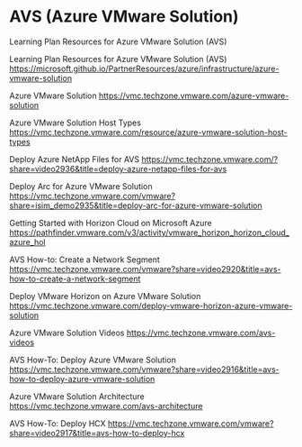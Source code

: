 # AVS (Azure VMware Solution)
Learning Plan Resources for Azure VMware Solution (AVS)

Learning Plan Resources for Azure VMware Solution (AVS)
https://microsoft.github.io/PartnerResources/azure/infrastructure/azure-vmware-solution

Azure VMware Solution
https://vmc.techzone.vmware.com/azure-vmware-solution

Azure VMware Solution Host Types
https://vmc.techzone.vmware.com/resource/azure-vmware-solution-host-types

Deploy Azure NetApp Files for AVS
https://vmc.techzone.vmware.com/?share=video2936&title=deploy-azure-netapp-files-for-avs

Deploy Arc for Azure VMware Solution
https://vmc.techzone.vmware.com/vmware?share=isim_demo2935&title=deploy-arc-for-azure-vmware-solution

Getting Started with Horizon Cloud on Microsoft Azure
https://pathfinder.vmware.com/v3/activity/vmware_horizon_horizon_cloud_azure_hol

AVS How-to: Create a Network Segment
https://vmc.techzone.vmware.com/vmware?share=video2920&title=avs-how-to-create-a-network-segment

Deploy VMware Horizon on Azure VMware Solution
https://vmc.techzone.vmware.com/deploy-vmware-horizon-azure-vmware-solution

Azure VMware Solution Videos
https://vmc.techzone.vmware.com/avs-videos

AVS How-To: Deploy Azure VMware Solution
https://vmc.techzone.vmware.com/vmware?share=video2916&title=avs-how-to-deploy-azure-vmware-solution

Azure VMware Solution Architecture
https://vmc.techzone.vmware.com/avs-architecture

AVS How-To: Deploy HCX
https://vmc.techzone.vmware.com/vmware?share=video2917&title=avs-how-to-deploy-hcx


